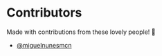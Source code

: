 # Contributors

Made with contributions from these lovely people! 💖

- [@miguelnunesmcn](https://glitch.com/@miguelnunesmcn)


